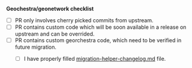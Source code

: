 **Geochestra/geonetwork checklist**
<!--- In order to ease future geonetwork migration : -->

- [ ] PR only involves cherry picked commits from upstream.
- [ ] PR contains custom code which will be soon available in a release on upstream and can be overrided.
- [ ] PR contains custom georchestra code, which need to be verified in future migration.
  -  [ ] I have properly filled [migration-helper-changelog.md](..%2Fgeorchestra-migration%2Fmigration-helper-changelog.md) file.

